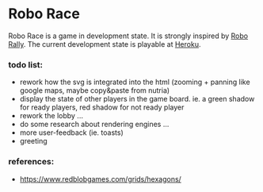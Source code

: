 # Robo Race

Robo Race is a game in development state. 
It is strongly inspired by [Robo Rally](https://en.wikipedia.org/wiki/RoboRally).
The current development state is playable at [Heroku](https://roborace.herokuapp.com).

### todo list:
  - rework how the svg is integrated into the html (zooming + panning like google maps, maybe copy&paste from nutria)
  - display the state of other players in the game board. ie. a green shadow for ready players, red shadow for not ready player
  - rework the lobby ...
  - do some research about rendering engines ...
  - more user-feedback (ie. toasts)
  - greeting


### references:
 - https://www.redblobgames.com/grids/hexagons/